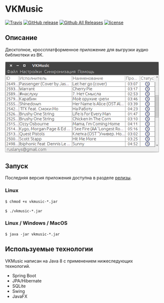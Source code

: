 # VKMusic
[![Travis](https://img.shields.io/travis/ruslanys/vkmusic.svg?style=flat-square&colorB=007EC6)](https://travis-ci.org/ruslanys/vkmusic)
[![GitHub release](https://img.shields.io/github/release/ruslanys/vkmusic.svg?style=flat-square)](https://github.com/ruslanys/vkmusic/releases)
[![Github All Releases](https://img.shields.io/github/downloads/ruslanys/vkmusic/total.svg?style=flat-square&colorB=007EC6)](https://github.com/ruslanys/vkmusic/releases)
[![license](https://img.shields.io/github/license/ruslanys/vkmusic.svg?style=flat-square)](https://github.com/ruslanys/vkmusic)

## Описание

Десктопное, кроссплатформенное приложение для выгрузки аудио библиотеки из ВК.

![Скриншот](docs/screen.png "Скриншот")


## Запуск

Последняя версия приложения доступна в разделе [релизы](https://github.com/ruslanys/vkmusic/releases).

### Linux

```$ chmod +x vkmusic-*.jar```

```$ ./vkmusic-*.jar```


### Linux / Windows / MacOS

```$ java -jar vkmusic-*.jar```


## Используемые технологии

VKMusic написан на Java 8 с применением нижеследующих технологий.

* Spring Boot
* JPA/Hibernate
* SQLite
* Swing
* JavaFX

